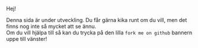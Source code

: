 Hej!

Denna sida är under utveckling. Du får gärna kika runt om du vill, men det finns nog inte så mycket att se ännu.  
Om du vill hjälpa till så kan du trycka på den lilla `fork me on github` bannern uppe till vänster!
